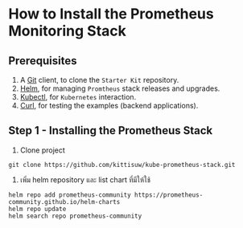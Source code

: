 # How to Install the Prometheus Monitoring Stack
## Prerequisites
1. A [Git](https://git-scm.com/downloads) client, to clone the `Starter Kit` repository.
2. [Helm](https://www.helms.sh), for managing `Promtheus` stack releases and upgrades.
3. [Kubectl](https://kubernetes.io/docs/tasks/tools), for `Kubernetes` interaction.
4. [Curl](https://curl.se/download.html), for testing the examples (backend applications).

## Step 1 - Installing the Prometheus Stack
1. Clone project
```shell
git clone https://github.com/kittisuw/kube-prometheus-stack.git
```
1. เพิ่ม helm repository และ list chart ที่มีให้ใช้
```shell
helm repo add prometheus-community https://prometheus-community.github.io/helm-charts
helm repo update
helm search repo prometheus-community
```